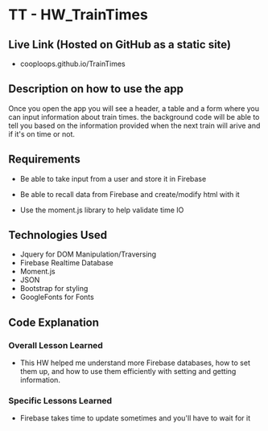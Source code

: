 # TT - HW_TrainTimes

## Live Link (Hosted on GitHub as a static site)
 - cooploops.github.io/TrainTimes

## Description on how to use the app

Once you open the app you will see a header, a table and a form where you can input information about train times. the background code will be able to tell you based on the information provided when the next train will arive and if it's on time or not.

## Requirements

- Be able to take input from a user and store it in Firebase

- Be able to recall data from Firebase and create/modify html with it

- Use the moment.js library to help validate time IO

## Technologies Used
- Jquery for DOM Manipulation/Traversing
- Firebase Realtime Database
- Moment.js
- JSON
- Bootstrap for styling
- GoogleFonts for Fonts

## Code Explanation
### Overall Lesson Learned
- This HW helped me understand more Firebase databases, how to set them up, and how to use them efficiently with setting and getting information.

### Specific Lessons Learned
- Firebase takes time to update sometimes and you'll have to wait for it 